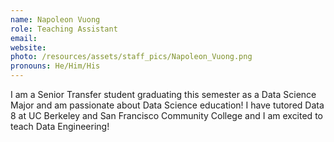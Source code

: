 ```yaml
---
name: Napoleon Vuong
role: Teaching Assistant
email: 
website:
photo: /resources/assets/staff_pics/Napoleon_Vuong.png
pronouns: He/Him/His
---
```


I am a Senior Transfer student graduating this semester as a Data Science Major and am passionate about Data Science education! I have tutored Data 8 at UC Berkeley and San Francisco Community College and I am excited to teach Data Engineering!

